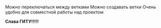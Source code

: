 Можно переключаться между ветками
Можно создавать ветки
Очень удобно для совместной работы над проектом

**Слава ГИТУ!!!!!**
